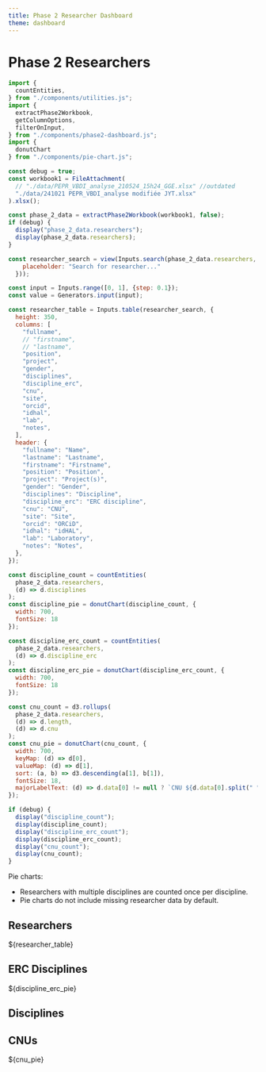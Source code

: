 ```yaml
---
title: Phase 2 Researcher Dashboard
theme: dashboard
---
```


# Phase 2 Researchers

```js
import {
  countEntities,
} from "./components/utilities.js";
import {
  extractPhase2Workbook,
  getColumnOptions,
  filterOnInput,
} from "./components/phase2-dashboard.js";
import {
  donutChart
} from "./components/pie-chart.js";
```

```js
const debug = true;
const workbook1 = FileAttachment(
  // "./data/PEPR_VBDI_analyse_210524_15h24_GGE.xlsx" //outdated
  "./data/241021 PEPR_VBDI_analyse modifiée JYT.xlsx"
).xlsx();
```

```js
const phase_2_data = extractPhase2Workbook(workbook1, false);
if (debug) {
  display("phase_2_data.researchers");
  display(phase_2_data.researchers);
}
```

```js
const researcher_search = view(Inputs.search(phase_2_data.researchers, {
    placeholder: "Search for researcher..."
  }));
```

```js
const input = Inputs.range([0, 1], {step: 0.1});
const value = Generators.input(input);
```

```js
const researcher_table = Inputs.table(researcher_search, {
  height: 350,
  columns: [
    "fullname",
    // "firstname",
    // "lastname",
    "position",
    "project",
    "gender",
    "disciplines",
    "discipline_erc",
    "cnu",
    "site",
    "orcid",
    "idhal",
    "lab",
    "notes",
  ],
  header: {
    "fullname": "Name",
    "lastname": "Lastname",
    "firstname": "Firstname",
    "position": "Position",
    "project": "Project(s)",
    "gender": "Gender",
    "disciplines": "Discipline",
    "discipline_erc": "ERC discipline",
    "cnu": "CNU",
    "site": "Site",
    "orcid": "ORCiD",
    "idhal": "idHAL",
    "lab": "Laboratory",
    "notes": "Notes",
  },
});

const discipline_count = countEntities(
  phase_2_data.researchers,
  (d) => d.disciplines
);
const discipline_pie = donutChart(discipline_count, {
  width: 700,
  fontSize: 18
});

const discipline_erc_count = countEntities(
  phase_2_data.researchers,
  (d) => d.discipline_erc
);
const discipline_erc_pie = donutChart(discipline_erc_count, {
  width: 700,
  fontSize: 18
});

const cnu_count = d3.rollups(
  phase_2_data.researchers,
  (d) => d.length,
  (d) => d.cnu
);
const cnu_pie = donutChart(cnu_count, {
  width: 700,
  keyMap: (d) => d[0],
  valueMap: (d) => d[1],
  sort: (a, b) => d3.descending(a[1], b[1]),
  fontSize: 18,
  majorLabelText: (d) => d.data[0] != null ? `CNU ${d.data[0].split(" ")[0]}` : "N/A",
});

if (debug) {
  display("discipline_count");
  display(discipline_count);
  display("discipline_erc_count");
  display(discipline_erc_count);
  display("cnu_count");
  display(cnu_count);
}
```

<div class="tip" label="Data visualization policy">
  Pie charts:
  <ul>
    <li>Researchers with multiple disciplines are counted once per discipline.</li>
    <li>Pie charts do not include missing researcher data by default.</li>
  </ul>
</div>

<div class="grid grid-cols-3">
  <!-- Table with all data | ERC Discipline pie -->
  <div class="card grid-colspan-2">
    <h2>Researchers</h2>
    <div style="overflow: auto;">${researcher_table}</div>
  </div>
  <div class="card grid-colspan-1">
    <h2>ERC Disciplines</h2>
    <div style="overflow: auto;">${discipline_erc_pie}</div>
  </div>
</div>
<div class="grid grid-cols-2">
  <!-- Discipline pie | CNU pie -->
  <div class="card grid-colspan-1">
    <h2>Disciplines</h2>
    <!-- <div style="overflow: auto;">${discipline_pie}</div> -->
  </div>
  <div class="card grid-colspan-1">
    <h2>CNUs</h2>
    <!-- ${input} -->
    <div style="overflow: auto;">${cnu_pie}</div>
  </div>
  <!-- Project count | Lab count -->
  <!-- Researcher map -->
  <div class="card grid-colspan-2 grid-rowspan-2"></div>
  <!-- Graph, arc diagram; group by discipline, position, CNU, partner -->
  <div class="card grid-colspan-2 grid-rowspan-2"></div>
</div>

<!--
TODO:
- pie -> %
- add notes for data modifications
- dont show 
-->

